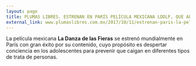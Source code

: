 ```yaml
---
layout: page
title: PLUMAS LIBRES. ESTRENAN EN PARÍS PELÍCULA MEXICANA LDDLF, QUE ALERTA SOBRE LA TRATA DE PERSONAS
external_link: www.plumaslibres.com.mx/2017/10/11/estrenan-paris-la-pelicula-mexicana-la-danza-las-fieras-alerta-la-trata-personas/
---
```


La película mexicana **La Danza de las Fieras** se estrenó mundialmente en París con gran éxito por su contenido, cuyo propósito es despertar conciencia en los adolescentes para prevenir que caigan en diferentes tipos de trata de personas.

